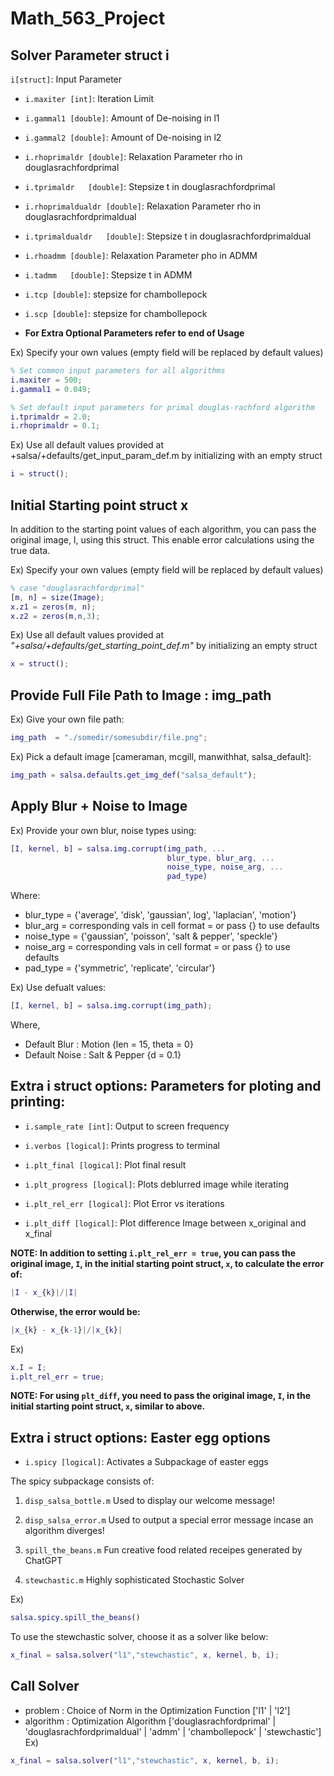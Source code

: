 # Math_563_Project
## Solver Parameter struct i
```i[struct]```: Input Parameter
   - ```i.maxiter [int]```: Iteration Limit
   - ```i.gammal1 [double]```: Amount of De-noising in l1
   - ```i.gammal2 [double]```: Amount of De-noising in l2
    
   - ```i.rhoprimaldr [double]```: Relaxation Parameter rho in douglasrachfordprimal
   - ```i.tprimaldr   [double]```: Stepsize t in douglasrachfordprimal
    
   - ```i.rhoprimaldualdr [double]```: Relaxation Parameter rho in douglasrachfordprimaldual
   - ```i.tprimaldualdr   [double]```: Stepsize t in douglasrachfordprimaldual
    
   - ```i.rhoadmm [double]```: Relaxation Parameter pho in ADMM
   - ```i.tadmm   [double]```: Stepsize t in ADMM
    
   - ```i.tcp [double]```: stepsize for chambollepock
   - ```i.scp [double]```: stepsize for chambollepock

   - **For Extra Optional Parameters refer to end of Usage**

Ex) Specify your own values (empty field will be replaced by default values)
```matlab
% Set common input parameters for all algorithms
i.maxiter = 500;
i.gammal1 = 0.049;

% Set default input parameters for primal douglas-rachford algorithm
i.tprimaldr = 2.0;
i.rhoprimaldr = 0.1;
```

Ex) Use all default values provided at +salsa/+defaults/get_input_param_def.m
by initializing with an empty struct
```matlab
i = struct();
```



## Initial Starting point struct x
In addition to the starting point values of each algorithm, you can pass the original image, 
I, using this struct. This enable error calculations using the true data.

Ex) Specify your own values (empty field will be replaced by default values)
```matlab
% case "douglasrachfordprimal"
[m, n] = size(Image);
x.z1 = zeros(m, n);
x.z2 = zeros(m,n,3);
```

Ex) Use all default values provided at _"+salsa/+defaults/get_starting_point_def.m"_ by initializing an empty struct
```matlab
x = struct();
```
  
  
  
## Provide Full File Path to Image : img_path      
Ex) Give your own file path:
```matlab
img_path  = "./somedir/somesubdir/file.png";
```

Ex) Pick a default image [cameraman, mcgill, manwithhat, salsa_default]:
```matlab
img_path = salsa.defaults.get_img_def("salsa_default");
```


## Apply Blur + Noise to Image
Ex) Provide your own blur, noise types using:
```matlab
[I, kernel, b] = salsa.img.corrupt(img_path, ...
                                   blur_type, blur_arg, ...
                                   noise_type, noise_arg, ...
                                   pad_type)
```

Where:
- blur_type = {'average', 'disk', 'gaussian', log', 'laplacian', 'motion'}
- blur_arg  = corresponding vals in cell format
            = or pass {} to use defaults
- noise_type = {'gaussian', 'poisson', 'salt & pepper', 'speckle'}
- noise_arg  = corresponding vals in cell format
             = or pass {} to use defaults
- pad_type = {'symmetric', 'replicate', 'circular'}

Ex) Use defualt values:
```matlab
[I, kernel, b] = salsa.img.corrupt(img_path);
```

Where, 
- Default Blur  : Motion {len = 15, theta = 0}
- Default Noise : Salt & Pepper {d = 0.1}


## Extra i struct options: Parameters for ploting and printing: 
- ```i.sample_rate [int]```: Output to screen frequency
- ```i.verbos [logical]```: Prints progress to terminal
    
- ```i.plt_final [logical]```: Plot final result
- ```i.plt_progress [logical]```: Plots deblurred image while iterating
- ```i.plt_rel_err [logical]```: Plot Error vs iterations
- ```i.plt_diff [logical]```: Plot difference Image between x_original and x_final
    
**NOTE: In addition to setting ```i.plt_rel_err = true```, you can pass
        the original image, ```I```, in the initial starting point struct, ```x```, to
        calculate the error of:**
        
```matlab
|I - x_{k}|/|I| 
 ```
 
**Otherwise, the error would be:**
```matlab
|x_{k} - x_{k-1}|/|x_{k}|
```

Ex) 
```matlab
x.I = I;
i.plt_rel_err = true;
```
        
**NOTE: For using ```plt_diff```, you need to pass the original image, ```I```,
        in the initial starting point struct, ```x```, similar to above.**



## Extra i struct options: Easter egg options
- ```i.spicy [logical]```: Activates a Subpackage of easter eggs 

The spicy subpackage consists of:
1) ```disp_salsa_bottle.m```
   Used to display our welcome message!

2) ```disp_salsa_error.m```
   Used to output a special error message incase an algorithm
   diverges!

3) ```spill_the_beans.m```
   Fun creative food related receipes generated by ChatGPT

4) ```stewchastic.m```
   Highly sophisticated Stochastic Solver

Ex) 
```matlab
salsa.spicy.spill_the_beans()
```

To use the stewchastic solver, choose it as a solver like
below:
```matlab
x_final = salsa.solver("l1","stewchastic", x, kernel, b, i);
```



## Call Solver
- problem : Choice of Norm in the Optimization Function ['l1' | 'l2']                
- algorithm : Optimization Algorithm ['douglasrachfordprimal'     |
                                      'douglasrachfordprimaldual' |
                                      'admm'                      |
                                      'chambollepock'             |
                                      'stewchastic']
Ex)
```matlab
x_final = salsa.solver("l1","stewchastic", x, kernel, b, i);
```
